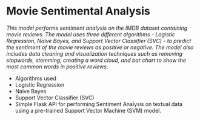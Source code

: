 # Movie Sentimental Analysis
  *This model performs sentiment analysis on the IMDB dataset containing movie reviews. The model uses three different algorithms - Logistic Regression, Naive Bayes, and Support Vector Classifier (SVC) - to predict the sentiment of the movie reviews as positive or negative. The model also includes data cleaning and visualization techniques such as removing stopwords, stemming, creating a word cloud, and bar chart to show the most common words in positive reviews.*
 * Algorithms used
  * Logistic Regression
  * Naive Bayes
  * Support Vector Classifier (SVC)
 * Simple Flask API for performing Sentiment Analysis on textual data using a pre-trained Support Vector Machine (SVM) model.
